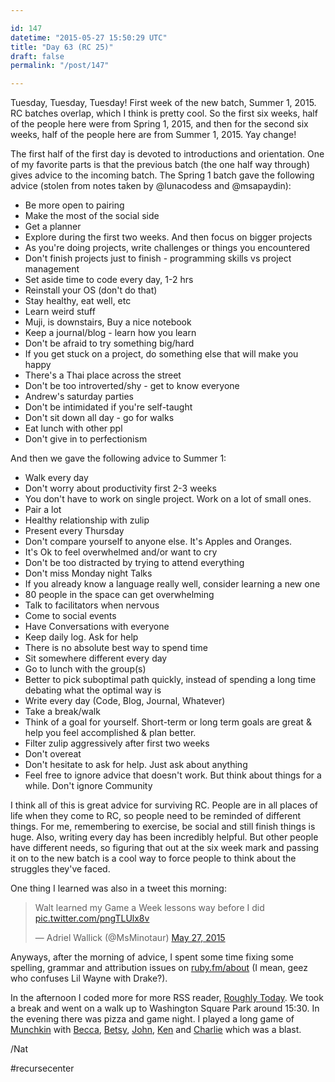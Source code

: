 ```yaml
---

id: 147
datetime: "2015-05-27 15:50:29 UTC"
title: "Day 63 (RC 25)"
draft: false
permalink: "/post/147"

---
```


Tuesday, Tuesday, Tuesday! First week of the new batch, Summer 1, 2015. RC batches overlap, which I think is pretty cool. So the first six weeks, half of the people here were from Spring 1, 2015, and then for the second six weeks, half of the people here are from Summer 1, 2015. Yay change!

The first half of the first day is devoted to introductions and orientation. One of my favorite parts is that the previous batch (the one half way through) gives advice to the incoming batch. The Spring 1 batch gave the following advice (stolen from notes taken by @lunacodess and @msapaydin):

 - Be more open to pairing 
 - Make the most of the social side 
 - Get a planner 
 - Explore during the first two weeks. And then focus on bigger projects 
 - As you're doing projects, write challenges or things you encountered 
 - Don't finish projects just to finish - programming skills vs project management 
 - Set aside time to code every day, 1-2 hrs 
 - Reinstall your OS (don't do that) 
 - Stay healthy, eat well, etc 
 - Learn weird stuff 
 - Muji, is downstairs, Buy a nice notebook 
 - Keep a journal/blog - learn how you learn 
 - Don't be afraid to try something big/hard 
 - If you get stuck on a project, do something else that will make you happy 
 - There's a Thai place across the street 
 - Don't be too introverted/shy - get to know everyone 
 - Andrew's saturday parties 
 - Don't be intimidated if you're self-taught 
 - Don't sit down all day - go for walks 
 - Eat lunch with other ppl 
 - Don't give in to perfectionism

And then we gave the following advice to Summer 1:

 - Walk every day
 - Don't worry about productivity first 2-3 weeks
 - You don't have to work on single project. Work on a lot of small ones.
 - Pair a lot
 - Healthy relationship with zulip
 - Present every Thursday
 - Don't compare yourself to anyone else. It's Apples and Oranges.
 - It's Ok to feel overwhelmed and/or want to cry
 - Don't be too distracted by trying to attend everything
 - Don't miss Monday night Talks
 - If you already know a language really well, consider learning a new one
 - 80 people in the space can get overwhelming
 - Talk to facilitators when nervous
 - Come to social events
 - Have Conversations with everyone
 - Keep daily log. Ask for help
 - There is no absolute best way to spend time
 - Sit somewhere different every day
 - Go to lunch with the group(s)
 - Better to pick suboptimal path quickly, instead of spending a long time debating what the optimal way is
 - Write every day (Code, Blog, Journal, Whatever)
 - Take a break/walk
 - Think of a goal for yourself. Short-term or long term goals are great &amp; help you feel accomplished &amp; plan better.
 - Filter zulip aggressively after first two weeks
 - Don't overeat
 - Don't hesitate to ask for help. Just ask about anything
 - Feel free to ignore advice that doesn't work. But think about things for a while. Don't ignore Community

I think all of this is great advice for surviving RC. People are in all places of life when they come to RC, so people need to be reminded of different things. For me, remembering to exercise, be social and still finish things is huge. Also, writing every day has been incredibly helpful. But other people have different needs, so figuring that out at the six week mark and passing it on to the new batch is a cool way to force people to think about the struggles they've faced.

One thing I learned was also in a tweet this morning:

<blockquote class="twitter-tweet" lang="en"><p lang="en" dir="ltr">Walt learned my Game a Week lessons way before I did <a href="http://t.co/pngTLUlx8v">pic.twitter.com/pngTLUlx8v</a></p>&mdash; Adriel Wallick (@MsMinotaur) <a href="https://twitter.com/MsMinotaur/status/603584660266995712">May 27, 2015</a></blockquote>
<script async src="//platform.twitter.com/widgets.js" charset="utf-8"></script>

Anyways, after the morning of advice, I spent some time fixing some spelling, grammar and attribution issues on [ruby.fm/about](https://ruby.fm/about) (I mean, geez who confuses Lil Wayne with Drake?).

In the afternoon I coded more for more RSS reader, [Roughly Today](https://github.com/icco/today). We took a break and went on a walk up to Washington Square Park around 15:30. In the evening there was pizza and game night. I played a long game of [Munchkin](https://en.wikipedia.org/wiki/Munchkin_%!card_game%!) with [Becca](https://github.com/beccabainbridge), [Betsy](https://github.com/forklady42), [John](https://twitter.com/jdherg), [Ken](http://kenpratt.net/) and [Charlie](http://insomn.io/) which was a blast.

/Nat

#recursecenter


